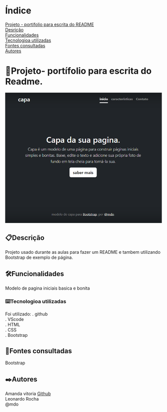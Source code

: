 # Índice

[ Projeto - portifolio para escrita do README](#projeto---portifolio-para-escrita-do-readme)  
[Desrição](#descri%C3%A7%C3%A3o)  
[Funcionalidades](#funcionalidades)  
[Tecnologioa utilizadas](#tecnologioa-utilizadas)  
[Fontes consultadas](#fontes-consultadas)  
[Autores](#autores)  

# 🚀Projeto- portífolio para escrita do Readme.

![image](IMG/CAPA.png)

## 📋Descrição 
Projeto usado durante as aulas para fazer um README e tambem utilizando Bootstrap de exemplo de página.

## 🛠️Funcionalidades
Modelo de pagina iniciais basica e bonita  
### ⌨️Tecnologioa utilizadas
Foi utilizado: 
. github  
. VScode  
. HTML  
. CSS  
. Bootstrap  
## 🔩Fontes consultadas
Bootstrap
## ✒️Autores
Amanda vitoria
[Github](https://github.com/amandvitoria)  
Leonardo Rocha  
@mdo
